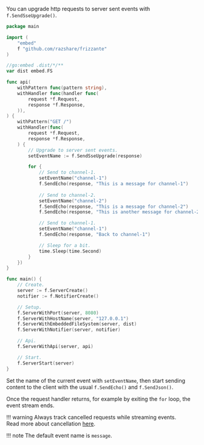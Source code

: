 You can upgrade http requests to server sent events with `f.SendSseUpgrade()`.

```go
package main

import (
	"embed"
	f "github.com/razshare/frizzante"
)

//go:embed .dist/*/**
var dist embed.FS

func api(
	withPattern func(pattern string),
	withHandler func(handler func(
        request *f.Request,
        response *f.Response,
    )),
) {
    withPattern("GET /")
    withHandler(func(
        request *f.Request,
        response *f.Response,
    ) {
        // Upgrade to server sent events.
        setEventName := f.SendSseUpgrade(response)

        for {
            // Send to channel-1.
            setEventName("channel-1")
            f.SendEcho(response, "This is a message for channel-1")
            
            // Send to channel-2.
            setEventName("channel-2")
            f.SendEcho(response, "This is a message for channel-2")
            f.SendEcho(response, "This is another message for channel-2")

            // Send to channel-1.
            setEventName("channel-1")
            f.SendEcho(response, "Back to channel-1")

            // Sleep for a bit.
			time.Sleep(time.Second)
        }
    })
}

func main() {
	// Create.
	server := f.ServerCreate()
	notifier := f.NotifierCreate()

	// Setup.
	f.ServerWithPort(server, 8080)
	f.ServerWithHostName(server, "127.0.0.1")
	f.ServerWithEmbeddedFileSystem(server, dist)
	f.ServerWithNotifier(server, notifier)

	// Api.
	f.ServerWithApi(server, api)

	// Start.
	f.ServerStart(server)
}
```

Set the name of the current event with `setEventName`, 
then start sending content to the client with the usual `f.SendEcho()` and `f.SendJson()`.


Once the request handler returns, 
for example by exiting the `for` loop, 
the event stream ends.

!!! warning
    Always track cancelled requests while streaming events.<br/>
    Read more about cancellation [here](./cancellation.md).

!!! note
    The default event name is `message`.
